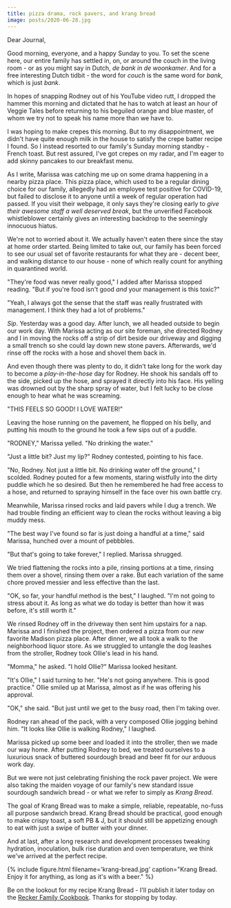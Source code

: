 ```yaml
---
title: pizza drama, rock pavers, and krang bread
image: posts/2020-06-28.jpg
---
```


Dear Journal,

Good morning, everyone, and a happy Sunday to you.  To set the scene
here, our entire family has settled in, on, or around the couch in the
living room - or as you might say in Dutch, _de bank in de woonkamer_.
And for a free interesting Dutch tidbit - the word for _couch_ is the
same word for _bank_, which is just _bank_.

In hopes of snapping Rodney out of his YouTube video rutt, I dropped
the hammer this morning and dictated that he has to watch at least an
hour of Veggie Tales before returning to his beguiled orange and blue
master, of whom we try not to speak his name more than we have to.

I was hoping to make crepes this morning.  But to my disappointment,
we didn't have quite enough milk in the house to satisfy the crepe
batter recipe I found.  So I instead resorted to our family's Sunday
morning standby - French toast.  But rest assured, I've got crepes on
my radar, and I'm eager to add skinny pancakes to our breakfast menu.

As I write, Marissa was catching me up on some drama happening in a
nearby pizza place.  This pizza place, which used to be a regular
dining choice for our family, allegedly had an employee test positive
for COVID-19, but failed to disclose it to anyone until a week of
regular operation had passed.  If you visit their webpage, it only
says they're closing early to _give their awesome staff a well
deserved break_, but the unverified Facebook whistleblower certainly
gives an interesting backdrop to the seemingly innocuous hiatus.

We're not to worried about it.  We actually haven't eaten there since
the stay at home order started.  Being limited to take out, our family
has been forced to see our usual set of favorite restaurants for what
they are - decent beer, and walking distance to our house - none of
which really count for anything in quarantined world.

"They're food was never really good," I added after Marissa stopped
reading.  "But if you're food isn't good _and_ your management is this
toxic?"

"Yeah, I always got the sense that the staff was really frustrated
with management.  I think they had a lot of problems."

_Sip_.  Yesterday was a good day.  After lunch, we all headed outside
to begin our work day.  With Marissa acting as our site foreman, she
directed Rodney and I in moving the rocks off a strip of dirt beside
our driveway and digging a small trench so she could lay down new
stone pavers.  Afterwards, we'd rinse off the rocks with a hose and
shovel them back in.

And even though there was plenty to do, it didn't take long for the
work day to become a _play-in-the-hose_ day for Rodney.  He shook his
sandals off to the side, picked up the hose, and sprayed it directly
into his face.  His yelling was drowned out by the sharp spray of
water, but I felt lucky to be close enough to hear what he was
screaming.

"THIS FEELS SO GOOD!  I LOVE WATER!"

Leaving the hose running on the pavement, he flopped on his belly, and
putting his mouth to the ground he took a few sips out of a puddle.

"RODNEY," Marissa yelled.  "No drinking the water."

"Just a little bit?  Just my lip?" Rodney contested, pointing to his
face.

"No, Rodney.  Not just a little bit.  No drinking water off the
ground," I scolded.  Rodney pouted for a few moments, staring
wistfully into the dirty puddle which he so desired.  But then he
remembered he had free access to a hose, and returned to spraying
himself in the face over his own battle cry.

Meanwhile, Marissa rinsed rocks and laid pavers while I dug a trench.
We had trouble finding an efficient way to clean the rocks without
leaving a big muddy mess.

"The best way I've found so far is just doing a handful at a time,"
said Marissa, hunched over a mount of pebbbles.

"But that's going to take forever," I replied.  Marissa shrugged.

We tried flattening the rocks into a pile, rinsing portions at a
time, rinsing them over a shovel, rinsing them over a rake.  But each
variation of the same chore proved messier and less effective than the
last.

"OK, so far, your handful method is the best," I laughed.  "I'm not
going to stress about it.  As long as what we do today is better than
how it was before, it's still worth it."

We rinsed Rodney off in the driveway then sent him upstairs for a nap.
Marissa and I finished the project, then ordered a pizza from our
_new_ favorite Madison pizza place.  After dinner, we all took a walk
to the neighborhood liquor store.  As we struggled to untangle the dog
leashes from the stroller, Rodney took Ollie's lead in his hand.

"Momma," he asked.  "I hold Ollie?"  Marissa looked hesitant.

"It's Ollie," I said turning to her.  "He's not going anywhere.  This
is good practice."  Ollie smiled up at Marissa, almost as if he was
offering his approval.

"OK," she said.  "But just until we get to the busy road, then I'm
taking over.

Rodney ran ahead of the pack, with a very composed Ollie jogging
behind him.  "It looks like Ollie is walking Rodney," I laughed.

Marissa picked up some beer and loaded it into the stroller, then we
made our way home.  After putting Rodney to bed, we treated ourselves
to a luxurious snack of buttered sourdough bread and beer fit for our
arduous work day.

But we were not just celebrating finishing the rock paver project.
We were also taking the maiden voyage of our family's new standard
issue sourdough sandwich bread - or what we refer to simply as _Krang
Bread_.

The goal of Krang Bread was to make a simple, reliable, repeatable,
no-fuss all purpose sandwich bread.  Krang Bread should be practical,
good enough to make crispy toast, a soft PB & J, but it should still
be appetizing enough to eat with just a swipe of butter with your
dinner.

And at last, after a long research and development processes tweaking
hydration, inoculation, bulk rise duration and oven temperature, we
think we've arrived at the perfect recipe.

{% include figure.html
filename='krang-bread.jpg'
caption="Krang Bread.  Enjoy it for anything, as long as it's with a beer." %}

Be on the lookout for my recipe Krang Bread - I'll publish it later
today on the [Recker Family Cookbook].  Thanks for stopping by today.

[Recker Family Cookbook]: https://cookbook.reckerfamily.com
